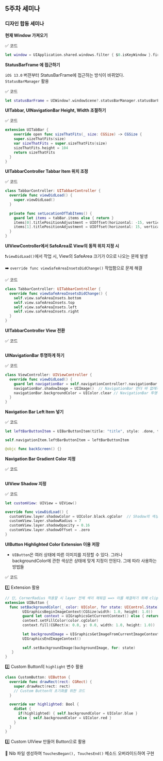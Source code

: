 ## 5주차 세미나

### 디자인 합동 세미나



**현재 Window 가져오기**

✅ 코드

```swift
let window = UIApplication.shared.windows.filter { $0.isKeyWindow }.first
```



**StatusBarFrame 에 접근하기**

 `iOS 13.0` 버젼부터 StatusBarFrame에 접근하는 방식이 바뀌었다. `StatusBarManager` 활용

✅ 코드

```swift
let statusBarFrame = UIWindow?.windowScene?.statusBarManager.statusBarFrame
```



**UITabbar, UINavigationBar Height, Width 조절하기**

✅ 코드

```swift
extension UITabBar {
	override open func sizeThatFits(_ size: CGSize) -> CGSize {
  	super.sizeThatFits(size)
    var sizeThatFits = super.sizeThatFits(size)
    sizeThatFits.height = 104
    return sizeThatFits
  }
}
```



**UITabbarController Tabbar Item 위치 조정**

✅ 코드

```swift
class TabbarController: UITabbarController {
  override func viewDidLoad() {
    super.viewDidLoad()
  }
  
  private func setLocationOfTabItems() {
    guard let items = tabBar.items else { return }
    items[0].titlePositionAdjustment = UIOffset(horizontal: -15, vertical: 0) // 첫번째 아이템 왼쪽으로 15만큼 이동
    items[1].titlePositionAdjustment = UIOffset(horizontal: 15, vertical: 0) // 두번쨰 아이템 오른쪽으로 15만큼 이동
  }
}
```



**UIViewController에서 SafeArea로 View의 동적 위치 지정 시**

❗️`viewDidLoad()`에서 작업 시, View의 SafeArea 크기가 0으로 나오는 문제 발생 

➡️ `override func viewSafeAreaInsetsDidChange()` 작업함으로 문제 해결

✅ 코드

```swift
class TabbarController: UITabbarController {
  override func viewSafeAreaInsetsDidChange() {
    self.view.safeAreaInsets.bottom
    self.view.safeAreaInsets.top
    self.view.safeAreaInsets.left
    self.view.safeAreaInsets.right
  }
}
```



**UITabbarController View 전환**

✅ 코드

```swift

```



**UINavigationBar 투명하게 하기**

✅ 코드

```swift
class ViewController: UIViewController {
  override func viewDidLoad() {
    guard let navigationBar = self.navigationController?.navigationBar else { return }
    navigationBar.shadowImage = UIImage()  // NavigationBar 언더 바 없애기
    navigationBar.backgroundColor = UIColor.clear // NavigationBar 투명하게하기
  }
}
```



**Navigation Bar Left Item 넣기**

✅ 코드

```swift
let leftBarButtonItem = UIBarButtonItem(title: "title", style: .done, target: self, action: #selector(backScreen))

self.navigationItem.leftBarButtonItem = leftBarButtonItem

@objc func backScreen() {}
```



**Navigation Bar Gradient Color 지정**

✅ 코드

```swift

```



**UIView Shadow 지정**

✅ 코드

```swift
let customView: UIView = UIView()

override func viewDidLoad() {
  customView.layer.shadowColor = UIColor.black.cgColor  // Shadow의 색상지정
  customView.layer.shadowRadius = 7  										// Shadow의 크기지정
  customView.layer.shadowOpacity = 0.16									// Shadow의 Alpha 값 지정
  customView.layer.shadowOffset = .zero									// Shadow의 위치지정
}
```



**UIButton Highlighted Color Extension 이용 저장**

* `UIButton`은 여러 상태에 따른 이미지를 지정할 수 있다. 그러나 backgroundColor에 관한 색상은 상태에 맞게 지정이 안된다. 그에 따라 사용하는 방법들  

✅ 코드 

1️⃣ Extension 활용 

```swift
// 단, CornerRadius 적용할 시 layer 전체 색이 채워짐 ==> 이를 해결하기 위해 clipsToBounds을 적용하면 Shadow가 적용 X
extension UIButton {
  func setBackgroundColor(_ color: UIColor, for state: UIControl.State) {
        UIGraphicsBeginImageContext(CGSize(width: 1.0, height: 1.0))
        guard let context = UIGraphicsGetCurrentContext() else { return }
        context.setFillColor(color.cgColor)
        context.fill(CGRect(x: 0.0, y: 0.0, width: 1.0, height: 1.0))
        
        let backgroundImage = UIGraphicsGetImageFromCurrentImageContext()
        UIGraphicsEndImageContext()
         
        self.setBackgroundImage(backgroundImage, for: state)
   }
}
```

2️⃣ Custom Button의 `highlight` 변수 활용

```swift
class CustomButton: UIButton {
  override func drawRect(rect: CGRect) {
    super.drawRect(rect: rect)
    // Custom Button의 초기화를 위한 코드
  }
  
  override var highlighted: Bool {
    didSet {
      if(highlighted) { self.backgroundColor = UIColor.blue }
      else { self.backgroundColor = UIColor.red }
    }
  }
}
```

3️⃣ Custom UIView 만들어 Button으로 활용

🔵 Nib 파일 생성하여 `TouchesBegan(), TouchesEnd()` 메소드 오버라이드하여 구현


